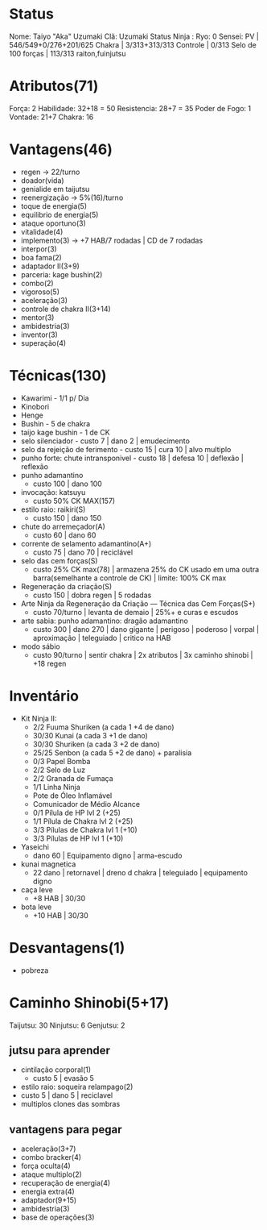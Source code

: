 # Status
Nome: Taiyo "Aka" Uzumaki
Clã:  Uzumaki
Status Ninja : 
Ryo:  0
Sensei: 
PV | 546/549+0/276+201/625 
Chakra | 3/313+313/313
Controle | 0/313
Selo de 100 forças | 113/313
raiton,fuinjutsu


# Atributos(71)
Força: 2
Habilidade: 32+18 = 50
Resistencia: 28+7 = 35
Poder de Fogo: 1
Vontade: 21+7
Chakra: 16
# Vantagens(46)
- regen -> 22/turno
- doador(vida)
- genialide em taijutsu
- reenergização -> 5%(16)/turno
- toque de energia(5)
- equilibrio de energia(5)
- ataque oportuno(3)
- vitalidade(4)
- implemento(3) -> +7 HAB/7 rodadas | CD de 7 rodadas
- interpor(3)
- boa fama(2)
- adaptador II(3+9)
- parceria: kage bushin(2)
- combo(2)
- vigoroso(5)
- aceleração(3)
- controle de chakra II(3+14)
- mentor(3)
- ambidestria(3)
- inventor(3)
- superação(4)
# Técnicas(130)
- Kawarimi - 1/1 p/ Dia
- Kinobori
- Henge
- Bushin - 5 de chakra
- taijo kage bushin - 1 de CK 
- selo silenciador
	  - custo 7 | dano 2 | emudecimento
- selo da rejeição de ferimento
	  - custo 15 | cura 10 | alvo multiplo
- punho forte: chute intransponivel
	  - custo 18 | defesa 10 | deflexão | reflexão
- punho adamantino
	 - custo 100 | dano 100 
- invocação: katsuyu
	- custo 50% CK MAX(157) 
- estilo raio: raikiri(S)
	 - custo 150 | dano 150
- chute do arremeçador(A)
	- custo 60 | dano 60
- corrente de selamento adamantino(A+)
	- custo 75 | dano 70 | reciclável
- selo das cem forças(S)
    - custo 25% CK max(78) | armazena 25% do CK usado em uma outra barra(semelhante a controle de CK) | limite: 100% CK max
- Regeneração da criação(S)
	- custo 150 | dobra regen | 5 rodadas
- Arte Ninja da Regeneração da Criação — Técnica das Cem Forças(S+)
	- custo 70/turno | levanta de demaio | 25%+ e curas e escudos
- arte sabia: punho adamantino: dragão adamantino
	- custo 300 | dano 270 | dano gigante | perigoso | poderoso | vorpal | aproximação | teleguiado | critico na HAB
- modo sábio
	- custo 90/turno | sentir chakra | 2x atributos | 3x caminho shinobi | +18 regen
# Inventário
- Kit Ninja II:
	- 2/2 Fuuma Shuriken (a cada 1 +4 de dano)
	- 30/30 Kunai (a cada 3 +1 de dano)
	- 30/30 Shuriken (a cada 3 +2 de dano)
	- 25/25 Senbon (a cada 5 +2 de dano) + paralisia
	- 0/3 Papel Bomba
	- 2/2 Selo de Luz
	- 2/2 Granada de Fumaça
	- 1/1 Linha Ninja
	- Pote de Óleo Inflamável
	- Comunicador de Médio Alcance
	- 0/1 Pílula de HP lvl 2 (+25)
	- 1/1 Pílula de Chakra lvl 2 (+25)
	- 3/3 Pílulas de Chakra lvl 1 (+10)
	- 3/3 Pílulas de HP lvl 1 (+10)
- Yaseichi
	- dano 60 | Equipamento digno | arma-escudo
- kunai magnetica
	- 22 dano | retornavel | dreno d chakra | teleguiado | equipamento digno
- caça leve
	- +8 HAB | 30/30
- bota leve
	- +10 HAB | 30/30

# Desvantagens(1)
- pobreza
# Caminho Shinobi(5+17) 
Taijutsu: 30
Ninjutsu: 6
Genjutsu: 2
## jutsu para aprender
- cintilação corporal(1)
    - custo 5 | evasão 5
- estilo raio: soqueira relampago(2)
 - custo 5 | dano 5 | reciclavel
- multiplos clones das sombras
## vantagens para pegar
- aceleração(3+7)
- combo bracker(4)
- força oculta(4)
- ataque multiplo(2)
- recuperação de energia(4)
- energia extra(4)
- adaptador(9+15)
- ambidestria(3)
- base de operações(3)
